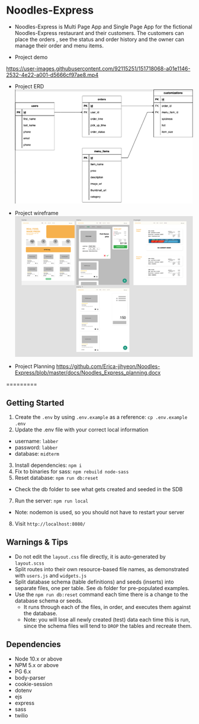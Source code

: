 # Noodles-Express
- Noodles-Express is Multi Page App and Single Page App for the fictional Noodles-Express restaurant and their customers. The customers can place the orders , see the status and order history and the owner can manage their order and menu items.

- Project demo


https://user-images.githubusercontent.com/92115251/151718068-a01e1146-2532-4e22-a001-d5666cf97ae8.mp4



- Project ERD
!["ERD_v2"](https://github.com/Erica-jihyeon/Noodles-Express/blob/master/docs/ERD_v2.png)

- Project wireframe
!["wireframe"](https://github.com/Erica-jihyeon/Noodles-Express/blob/master/docs/wireframe_progress1.png)

- Project Planning
https://github.com/Erica-jihyeon/Noodles-Express/blob/master/docs/Noodles_Express_planning.docx

=========
## Getting Started

1. Create the `.env` by using `.env.example` as a reference: `cp .env.example .env`
2. Update the .env file with your correct local information 
  - username: `labber` 
  - password: `labber` 
  - database: `midterm`
3. Install dependencies: `npm i`
4. Fix to binaries for sass: `npm rebuild node-sass`
5. Reset database: `npm run db:reset`
  - Check the db folder to see what gets created and seeded in the SDB
7. Run the server: `npm run local`
  - Note: nodemon is used, so you should not have to restart your server
8. Visit `http://localhost:8080/`

## Warnings & Tips

- Do not edit the `layout.css` file directly, it is auto-generated by `layout.scss`
- Split routes into their own resource-based file names, as demonstrated with `users.js` and `widgets.js`
- Split database schema (table definitions) and seeds (inserts) into separate files, one per table. See `db` folder for pre-populated examples. 
- Use the `npm run db:reset` command each time there is a change to the database schema or seeds. 
  - It runs through each of the files, in order, and executes them against the database. 
  - Note: you will lose all newly created (test) data each time this is run, since the schema files will tend to `DROP` the tables and recreate them.

## Dependencies

- Node 10.x or above
- NPM 5.x or above
- PG 6.x
- body-parser
- cookie-session
- dotenv
- ejs
- express
- sass
- twilio
